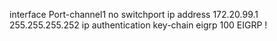 


interface Port-channel1
no switchport
ip address 172.20.99.1 255.255.255.252
ip authentication key-chain eigrp 100 EIGRP
!